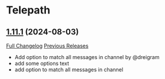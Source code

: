 # Telepath

## [1.11.1](https://github.com/tomill/wow-Telepath/tree/1.11.1) (2024-08-03)
[Full Changelog](https://github.com/tomill/wow-Telepath/compare/1.11.0...1.11.1) [Previous Releases](https://github.com/tomill/wow-Telepath/releases)

- Add option to match all messages in channel by @dreigram  
- add some options text  
- add option to match all messages in channel  
